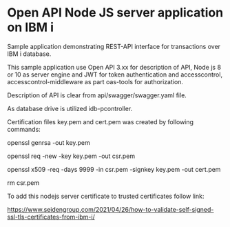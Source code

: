 # Open API Node JS server application on IBM i

Sample application demonstrating REST-API interface for transactions over IBM i database.

This sample application use Open API 3.xx for description of API, Node js 8 or 10 as server engine and JWT for token authentication and accesscontrol, accesscontrol-middleware as part oas-tools for authorization.

Description of API is clear from api/swagger/swagger.yaml file.

As database drive is utilized idb-pcontroller.

Certification files key.pem and cert.pem was created by following commands:

openssl genrsa -out key.pem

openssl req -new -key key.pem -out csr.pem

openssl x509 -req -days 9999 -in csr.pem -signkey key.pem -out cert.pem

rm csr.pem

To add this nodejs server certificate to trusted certificates follow link:

https://www.seidengroup.com/2021/04/26/how-to-validate-self-signed-ssl-tls-certificates-from-ibm-i/


 